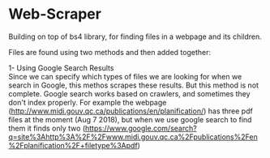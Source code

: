 # Web-Scraper
Building on top of bs4 library, for finding files in a webpage and its children.

Files are found using two methods and then added together:

1- Using Google Search Results  
Since we can specify which types of files we are looking for when we search in Google, this methos scrapes these results.
But this method is not complete. Google search works based on crawlers, and sometimes they don't index properly. For example the webpage (http://www.midi.gouv.qc.ca/publications/en/planification/) has three pdf files at the moment (Aug 7 2018), but when we use google search to find them it finds only two (https://www.google.com/search?q=site%3Ahttp%3A%2F%2Fwww.midi.gouv.qc.ca%2Fpublications%2Fen%2Fplanification%2F+filetype%3Apdf)
